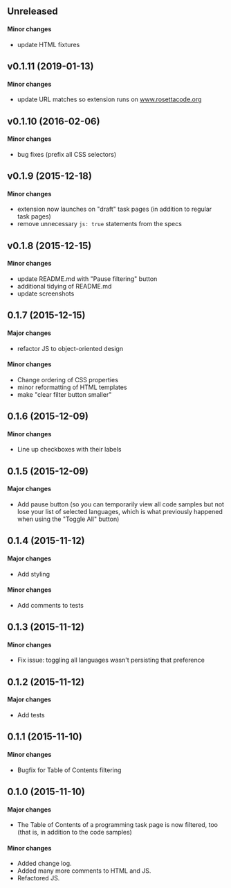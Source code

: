 ## Unreleased

#### Minor changes
* update HTML fixtures

## v0.1.11 (2019-01-13)

#### Minor changes

* update URL matches so extension runs on www.rosettacode.org

## v0.1.10 (2016-02-06)

#### Minor changes

* bug fixes (prefix all CSS selectors)

## v0.1.9 (2015-12-18)

#### Minor changes

* extension now launches on "draft" task pages (in addition to regular
  task pages)
* remove unnecessary `js: true` statements from the specs

## v0.1.8 (2015-12-15)

#### Minor changes

* update README.md with "Pause filtering" button
* additional tidying of README.md
* update screenshots

## 0.1.7 (2015-12-15)

#### Major changes

* refactor JS to object-oriented design

#### Minor changes

* Change ordering of CSS properties
* minor reformatting of HTML templates
* make "clear filter button smaller"

## 0.1.6 (2015-12-09)

#### Minor changes

* Line up checkboxes with their labels

## 0.1.5 (2015-12-09)

#### Major changes

* Add pause button (so you can temporarily view all code samples but not
  lose your list of selected languages, which is what previously
  happened when using the "Toggle All" button)

## 0.1.4 (2015-11-12)

#### Major changes

* Add styling

#### Minor changes

* Add comments to tests

## 0.1.3 (2015-11-12)

#### Minor changes

* Fix issue: toggling all languages wasn't persisting that preference

## 0.1.2 (2015-11-12)

#### Major changes

* Add tests

## 0.1.1 (2015-11-10)

#### Minor changes

* Bugfix for Table of Contents filtering

## 0.1.0 (2015-11-10)

#### Major changes

* The Table of Contents of a programming task page is now filtered, too
  (that is, in addition to the code samples)

#### Minor changes

* Added change log.
* Added many more comments to HTML and JS.
* Refactored JS.
